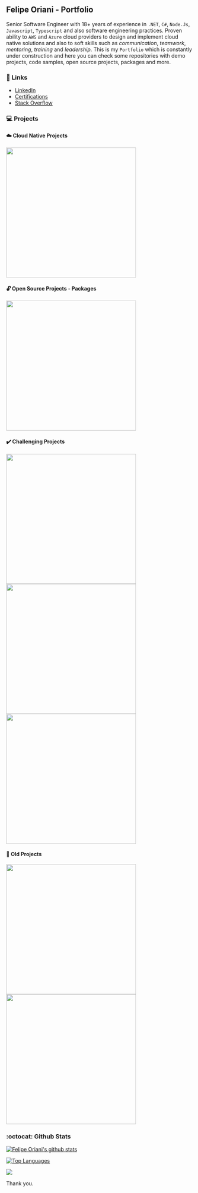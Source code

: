 ## Felipe Oriani - Portfolio 

Senior Software Engineer with 18+ years of experience in `.NET`, `C#`, `Node.Js`, `Javascript`, `Typescript` and also software engineering practices. Proven ability to `AWS` and `Azure` cloud providers to design and implement cloud native solutions and also to soft skills such as _communication_, _teamwork_, _mentoring_, _training_ and _leadership_. This is my `Portfolio` which is constantly under construction and here you can check some repositories with demo projects, code samples, open source projects, packages and more.

### 🔗 Links

- [LinkedIn](https://www.linkedin.com/in/felipeoriani/)
- [Certifications](https://www.youracclaim.com/users/felipeoriani/)
- [Stack Overflow](https://stackoverflow.com/users/316799/felipe-oriani?tab=profile)

### 💻 Projects

#### ☁️ Cloud Native Projects

<a href="https://github.com/felipeoriani/aws-serverless-nodejs-typescript-sample" title="AWS Serverless Node.Js Typescript">
  <img width="350" align="center" src="https://github-readme-stats-sigma-five.vercel.app/api/pin/?username=felipeoriani&repo=aws-serverless-nodejs-typescript-sample&theme=vision-friendly-dark" />
</a>

#### :unlock: Open Source Projects - Packages

<a href="https://github.com/felipeoriani/fynance" title="Fynance Package">
  <img width="350" align="center" src="https://github-readme-stats-sigma-five.vercel.app/api/pin/?username=felipeoriani&repo=fynance&theme=vision-friendly-dark" />
</a>

#### ✔️ Challenging Projects

<a href="https://github.com/felipeoriani/rinha-backend-24q1" title="Rinha Backend 2024 Q1 - C# .NET Postgres">
  <img width="350" align="center" src="https://github-readme-stats-sigma-five.vercel.app/api/pin/?username=felipeoriani&repo=rinha-backend-24q1&theme=vision-friendly-dark" />
</a>
<br>
<a href="https://github.com/felipeoriani/euler" title="Project Euler - Python">
  <img width="350" align="center" src="https://github-readme-stats-sigma-five.vercel.app/api/pin/?username=felipeoriani&repo=euler&theme=vision-friendly-dark" />
</a>

<a href="https://github.com/felipeoriani/mars-rover-problem" title="Mars Rover Problem - C# .NET xUnit">
  <img width="350" align="center" src="https://github-readme-stats-sigma-five.vercel.app/api/pin/?username=felipeoriani&repo=mars-rover-problem&theme=vision-friendly-dark" />
</a>
  
#### :older_man: Old Projects

<a href="https://github.com/felipeoriani/mindicators" title="Mindicators - Node.Js Javascript MySQL">
  <img width="350" align="center" src="https://github-readme-stats-sigma-five.vercel.app/api/pin/?username=felipeoriani&repo=mindicators&theme=vision-friendly-dark" />
</a>

<a href="https://github.com/felipeoriani/dotnet-northwind-training" title=".NET C# Training">
  <img width="350" align="center" src="https://github-readme-stats-sigma-five.vercel.app/api/pin/?username=felipeoriani&repo=dotnet-northwind-training&theme=vision-friendly-dark" />
</a>


### :octocat: Github Stats 

[![Felipe Oriani's github stats](https://github-readme-stats-sigma-five.vercel.app/api?username=felipeoriani&show_icons=true&include_all_commits=true&theme=vision-friendly-dark)](https://github.com/felipeoriani)

[![Top Languages](https://github-readme-stats-sigma-five.vercel.app/api/top-langs/?username=felipeoriani&layout=compact&count_private=true&theme=vision-friendly-dark)](https://github.com/felipeoriani)

![](https://komarev.com/ghpvc/?username=felipeoriani&color=blue)

Thank you.


